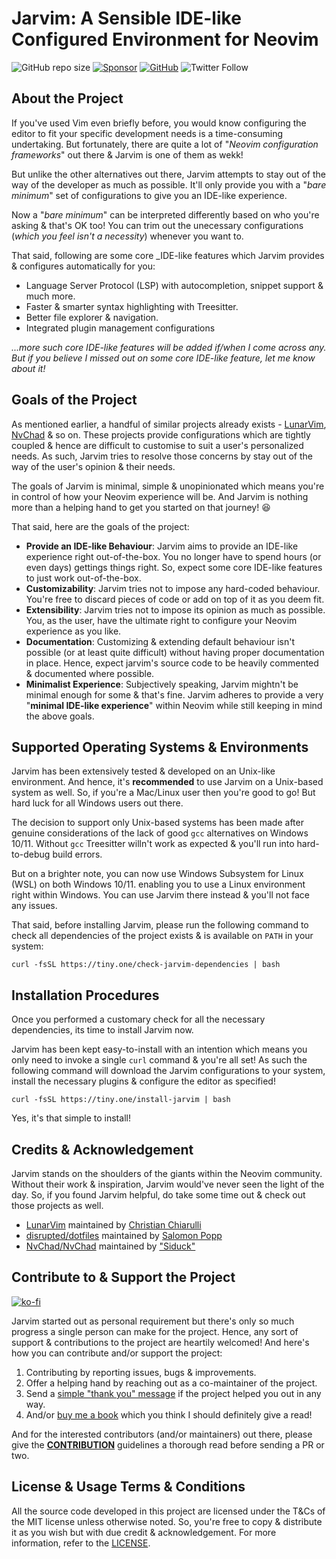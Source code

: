 # Jarvim: A Sensible IDE-like Configured Environment for Neovim

![GitHub repo size](https://img.shields.io/github/repo-size/Jarmos-san/jarvim?label=Repo%20Size&logo=GitHub&style=flat-square)
[![Sponsor](https://img.shields.io/badge/Sponsor-With%20a%20Coffee%2FBook-yellow)](https://www.buymeacoffee.com/jarmos)
[![GitHub](https://img.shields.io/github/license/Jarmos-san/Jarvim?label=License&logo=GitHub&style=flat-square)](./LICENSE)
![Twitter Follow](https://img.shields.io/twitter/follow/Jarmosan?style=social)

## About the Project

If you've used Vim even briefly before, you would know configuring the editor to
fit your specific development needs is a time-consuming undertaking. But
fortunately, there are quite a lot of "_Neovim configuration frameworks_" out
there & Jarvim is one of them as wekk!

But unlike the other alternatives out there, Jarvim attempts to stay out of the
way of the developer as much as possible. It'll only provide you with a "_bare
minimum_" set of configurations to give you an IDE-like experience.

Now a "_bare minimum_" can be interpreted differently based on who you're asking
& that's OK too! You can trim out the unecessary configurations (_which you feel
isn't a necessity_) whenever you want to.

That said, following are some core \_IDE-like features which Jarvim provides &
configures automatically for you:

- Language Server Protocol (LSP) with autocompletion, snippet support & much
  more.
- Faster & smarter syntax highlighting with Treesitter.
- Better file explorer & navigation.
- Integrated plugin management configurations

_...more such core IDE-like features will be added if/when I come across any.
But if you believe I missed out on some core IDE-like feature, let me know about
it!_

## Goals of the Project

As mentioned earlier, a handful of similar projects already exists -
[LunarVim](https://github.com/LunarVim/LunarVim),
[NvChad](https://github.com/NvChad/NvChad) & so on. These projects provide
configurations which are tightly coupled & hence are difficult to customise to
suit a user's personalized needs. As such, Jarvim tries to resolve those
concerns by stay out of the way of the user's opinion & their needs.

The goals of Jarvim is minimal, simple & unopinionated which means you're in
control of how your Neovim experience will be. And Jarvim is nothing more than a
helping hand to get you started on that journey! 😆

That said, here are the goals of the project:

- **Provide an IDE-like Behaviour**: Jarvim aims to provide an IDE-like
  experience right out-of-the-box. You no longer have to spend hours (or even
  days) gettings things right. So, expect some core IDE-like features to just
  work out-of-the-box.
- **Customizability**: Jarvim tries not to impose any hard-coded behaviour.
  You're free to discard pieces of code or add on top of it as you deem fit.
- **Extensibility**: Jarvim tries not to impose its opinion as much as possible.
  You, as the user, have the ultimate right to configure your Neovim experience
  as you like.
- **Documentation**: Customizing & extending default behaviour isn't possible
  (or at least quite difficult) without having proper documentation in place.
  Hence, expect jarvim's source code to be heavily commented & documented where
  possible.
- **Minimalist Experience**: Subjectively speaking, Jarvim mightn't be minimal
  enough for some & that's fine. Jarvim adheres to provide a very "**minimal
  IDE-like experience**" within Neovim while still keeping in mind the above
  goals.

## Supported Operating Systems & Environments

Jarvim has been extensively tested & developed on an Unix-like environment. And
hence, it's **recommended** to use Jarvim on a Unix-based system as well. So, if
you're a Mac/Linux user then you're good to go! But hard luck for all Windows
users out there.

The decision to support only Unix-based systems has been made after genuine
considerations of the lack of good `gcc` alternatives on Windows 10/11. Without
`gcc` Treesitter willn't work as expected & you'll run into hard-to-debug build
errors.

But on a brighter note, you can now use Windows Subsystem for Linux (WSL) on
both Windows 10/11. enabling you to use a Linux environment right within
Windows. You can use Jarvim there instead & you'll not face any issues.

That said, before installing Jarvim, please run the following command to check
all dependencies of the project exists & is available on `PATH` in your system:

<!-- markdownlint-disable -->

```
curl -fsSL https://tiny.one/check-jarvim-dependencies | bash
```

<!-- markdownlint-disable -->

## Installation Procedures

Once you performed a customary check for all the necessary dependencies, its
time to install Jarvim now.

Jarvim has been kept easy-to-install with an intention which means you only need
to invoke a single `curl` command & you're all set! As such the following
command will download the Jarvim configurations to your system, install the
necessary plugins & configure the editor as specified!

```shell
curl -fsSL https://tiny.one/install-jarvim | bash
```

Yes, it's that simple to install!

## Credits & Acknowledgement

Jarvim stands on the shoulders of the giants within the Neovim community.
Without their work & inspiration, Jarvim would've never seen the light of the
day. So, if you found Jarvim helpful, do take some time out & check out those
projects as well.

- [LunarVim](https://github.com/LunarVim/LunarVim) maintained by
  [Christian Chiarulli](https://github.com/ChristianChiarulli)
- [disrupted/dotfiles](https://github.com/disrupted/dotfiles/tree/master/.config/nvim)
  maintained by [Salomon Popp](https://github.com/disrupted)
- [NvChad/NvChad](https://github.com/NvChad/NvChad) maintained by
  ["Siduck"](https://github.com/siduck76)

## Contribute to & Support the Project

[![ko-fi](https://ko-fi.com/img/githubbutton_sm.svg)](https://ko-fi.com/H2H567ZQH)

Jarvim started out as personal requirement but there's only so much progress a
single person can make for the project. Hence, any sort of support &
contributions to the project are heartily welcomed! And here's how you can
contribute and/or support the project:

1. Contributing by reporting issues, bugs & improvements.
2. Offer a helping hand by reaching out as a co-maintainer of the project.
3. Send a [simple "thank you" message](https://saythanks.io/to/Jarmos-san) if
   the project helped you out in any way.
4. And/or [buy me a book](https://www.buymeacoffee.com/jarmos) which you think I
   should definitely give a read!

And for the interested contributors (and/or maintainers) out there, please give
the [**CONTRIBUTION**](./.github/CONTRIBUTING.md) guidelines a thorough read
before sending a PR or two.

## License & Usage Terms & Conditions

All the source code developed in this project are licensed under the T&Cs of the
MIT license unless otherwise noted. So, you're free to copy & distribute it as
you wish but with due credit & acknowledgement. For more information, refer to
the [LICENSE](./LICENSE).
